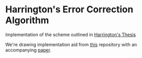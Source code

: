 # Harrington's Error Correction Algorithm

Implementation of the scheme outlined in [Harrington's
Thesis](https://thesis.library.caltech.edu/1747/1/jimh_thesis.pdf)

We're drawing implementation aid from
[this](https://github.com/kduivenvoorden/LocalToricDecoder/tree/master)
repository with an accompanying
[paper](https://arxiv.org/pdf/1609.00510).


